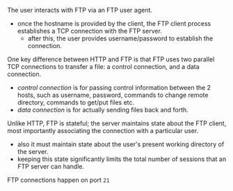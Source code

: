 
The user interacts with FTP via an FTP user agent.
- once the hostname is provided by the client, the FTP client process establishes a TCP connection with the FTP server.
    - after this, the user provides username/password to establish the connection.

One key difference between HTTP and FTP is that FTP uses two parallel TCP connections to transfer a file: a control connection, and a data connection.
- *control connection* is for passing control information between the 2 hosts, such as username, password, commands to change remote directory, commands to get/put files etc.
- *data connection* is for actually sending files back and forth.

Unlike HTTP, FTP is stateful; the server maintains state about the FTP client, most importantly associating the connection with a particular user.
- also it must maintain state about the user's present working directory of the server.
- keeping this state significantly limits the total number of sessions that an FTP server can handle.

FTP connections happen on port `21`
